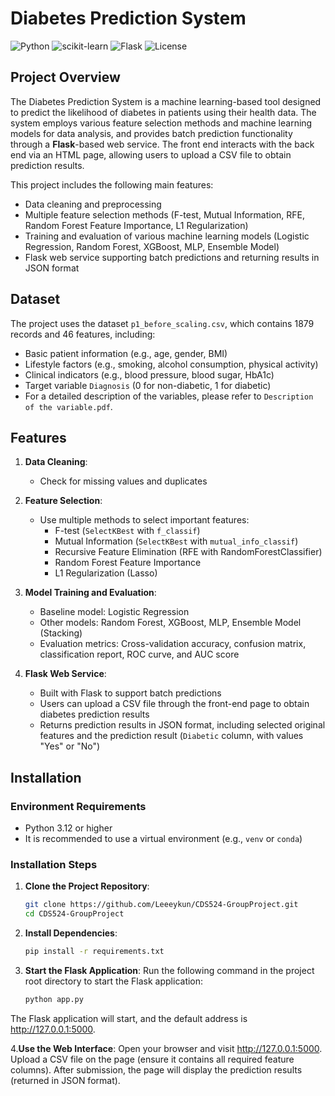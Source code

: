 # Diabetes Prediction System

![Python](https://img.shields.io/badge/Python-3.12-blue) ![scikit-learn](https://img.shields.io/badge/scikit--learn-1.3.2-orange) ![Flask](https://img.shields.io/badge/Flask-2.3.3-green) ![License](https://img.shields.io/badge/License-MIT-yellow)

## Project Overview

The Diabetes Prediction System is a machine learning-based tool designed to predict the likelihood of diabetes in patients using their health data. The system employs various feature selection methods and machine learning models for data analysis, and provides batch prediction functionality through a **Flask**-based web service. The front end interacts with the back end via an HTML page, allowing users to upload a CSV file to obtain prediction results.

This project includes the following main features:
- Data cleaning and preprocessing
- Multiple feature selection methods (F-test, Mutual Information, RFE, Random Forest Feature Importance, L1 Regularization)
- Training and evaluation of various machine learning models (Logistic Regression, Random Forest, XGBoost, MLP, Ensemble Model)
- Flask web service supporting batch predictions and returning results in JSON format

## Dataset

The project uses the dataset `p1_before_scaling.csv`, which contains 1879 records and 46 features, including:
- Basic patient information (e.g., age, gender, BMI)
- Lifestyle factors (e.g., smoking, alcohol consumption, physical activity)
- Clinical indicators (e.g., blood pressure, blood sugar, HbA1c)
- Target variable `Diagnosis` (0 for non-diabetic, 1 for diabetic)
- For a detailed description of the variables, please refer to `Description of the variable.pdf`.

## Features

1. **Data Cleaning**:
   - Check for missing values and duplicates

2. **Feature Selection**:
   - Use multiple methods to select important features:
     - F-test (`SelectKBest` with `f_classif`)
     - Mutual Information (`SelectKBest` with `mutual_info_classif`)
     - Recursive Feature Elimination (RFE with RandomForestClassifier)
     - Random Forest Feature Importance
     - L1 Regularization (Lasso)

3. **Model Training and Evaluation**:
   - Baseline model: Logistic Regression
   - Other models: Random Forest, XGBoost, MLP, Ensemble Model (Stacking)
   - Evaluation metrics: Cross-validation accuracy, confusion matrix, classification report, ROC curve, and AUC score

4. **Flask Web Service**:
   - Built with Flask to support batch predictions
   - Users can upload a CSV file through the front-end page to obtain diabetes prediction results
   - Returns prediction results in JSON format, including selected original features and the prediction result (`Diabetic` column, with values "Yes" or "No")

## Installation

### Environment Requirements
- Python 3.12 or higher
- It is recommended to use a virtual environment (e.g., `venv` or `conda`)

### Installation Steps
1. **Clone the Project Repository**:
   ```bash
   git clone https://github.com/Leeeykun/CDS524-GroupProject.git
   cd CDS524-GroupProject

2. **Install Dependencies**:
   ```bash
   pip install -r requirements.txt

3. **Start the Flask Application**:
  Run the following command in the project root directory to start the Flask application:
   ```bash
   python app.py
 The Flask application will start, and the default address is http://127.0.0.1:5000.

4.**Use the Web Interface**:
 Open your browser and visit http://127.0.0.1:5000.
 Upload a CSV file on the page (ensure it contains all required feature columns).
 After submission, the page will display the prediction results (returned in JSON format).
